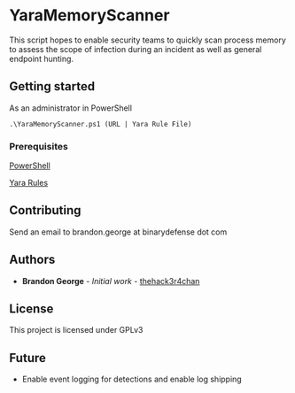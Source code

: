 # YaraMemoryScanner

This script hopes to enable security teams to quickly scan process memory to assess the scope of infection during an incident as well as general endpoint hunting.

## Getting started

As an administrator in PowerShell
```
.\YaraMemoryScanner.ps1 (URL | Yara Rule File)
```

### Prerequisites

[PowerShell](https://github.com/PowerShell/PowerShell)

[Yara Rules](https://github.com/Yara-Rules/rules)

## Contributing

Send an email to brandon.george at binarydefense dot com

## Authors

* **Brandon George** - *Initial work* - [thehack3r4chan](https://github.com/thehack3r4chan)

## License

This project is licensed under GPLv3 

## Future
  * Enable event logging for detections and enable log shipping
